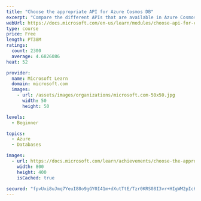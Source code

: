 ```yaml
---
title: "Choose the appropriate API for Azure Cosmos DB"
excerpt: "Compare the different APIs that are available in Azure Cosmos DB, highlighting and contrasting the different scenarios that would make them a good choice for a company."
webUrl: https://docs.microsoft.com/en-us/learn/modules/choose-api-for-cosmos-db/
type: course
price: Free
length: PT38M
ratings:
  count: 2300
  average: 4.6826086
heat: 52

provider:
  name: Microsoft Learn
  domain: microsoft.com
  images:
    - url: /assets/images/organizations/microsoft.com-50x50.jpg
      width: 50
      height: 50

levels:
  - Beginner

topics:
  - Azure
  - Databases

images:
  - url: https://docs.microsoft.com/learn/achievements/choose-the-appropriate-api-for-cosmos-db-storage-social.png
    width: 800
    height: 400
    isCached: true

secured: "fpvUxi8uJmq7YeuI88o9gGY0I41m+dXutTtE/Tzr0KRS08I3vr+HIgWM2pIcK+CSPMQuzHOyWfUp17Id5ksZ4Bc26Nyt35l/uqkZef2eKQ+zBYGcNP7dUsGgYqqm9RhGEKOuQ3i0xXz/FbDMaJ7YRf8o/KAG1P+rU7m7HDw10P5XinjGNs48HNbjCZvbXYa9g3uMw+kP7Rg1SKywj4WtuInuyGtlaZnfjoyDR+mfTspN8X/4y1hy5DLX6ju9f1La9n9h4Iz5OIX7x0fgeA3fON7n/HCFVmNTDhb7Z6Vmfnwlns8U8awwoKs5X2S0b4ldS1066IMCNeNsk5NesiaBDYIp6EzEcBJEW8DUJGf2vdtku7Mwje6DYckSSAKwjFGIyJEw71ETA42dRksTaOpNVsWCju8ZaZTnSRFDjJksRSs=;QvGHCnlPo0+r2XGNjo0AOQ=="
---
```


